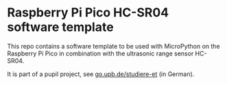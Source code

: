 Raspberry Pi Pico HC-SR04 software template
===========================================

This repo contains a software template to be used with MicroPython on the Raspberry Pi Pico in combination with the ultrasonic range sensor HC-SR04.

It is part of a pupil project, see [go.upb.de/studiere-et](go.upb.de/studiere-et) (in German).
